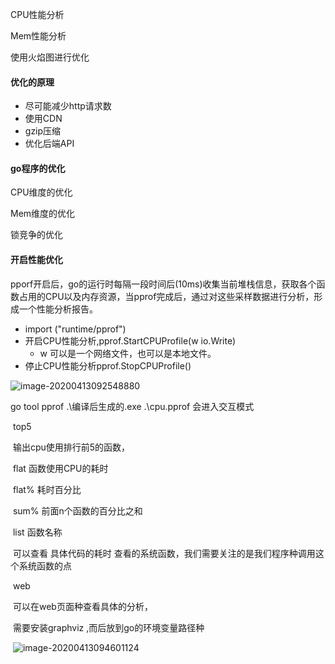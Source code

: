 CPU性能分析

Mem性能分析

使用火焰图进行优化

#### 优化的原理

- 尽可能减少http请求数
- 使用CDN
- gzip压缩
- 优化后端API

#### go程序的优化

CPU维度的优化

Mem维度的优化

锁竞争的优化

#### 开启性能优化

pporf开启后，go的运行时每隔一段时间后(10ms)收集当前堆栈信息，获取各个函数占用的CPU以及内存资源，当pprof完成后，通过对这些采样数据进行分析，形成一个性能分析报告。

- import ("runtime/pprof")
- 开启CPU性能分析,pprof.StartCPUProfile(w io.Write)
  - w 可以是一个网络文件，也可以是本地文件。
- 停止CPU性能分析pprof.StopCPUProfile()

![image-20200413092548880](C:\Users\18434\OneDrive\笔记\go\基础\image\go优化\image-20200413092548880.png)

go tool pprof  .\编译后生成的.exe .\cpu.pprof  会进入交互模式

​	top5 

​		输出cpu使用排行前5的函数，

​			flat 函数使用CPU的耗时

​			flat% 耗时百分比

​			sum% 前面n个函数的百分比之和

​	list 函数名称

​		可以查看 具体代码的耗时 查看的系统函数，我们需要关注的是我们程序种调用这个系统函数的点

​	web 

​		可以在web页面种查看具体的分析，

​		需要安装graphviz ,而后放到go的环境变量路径种

​		![image-20200413094601124](C:\Users\18434\OneDrive\笔记\go\基础\image\go优化\image-20200413094601124.png)